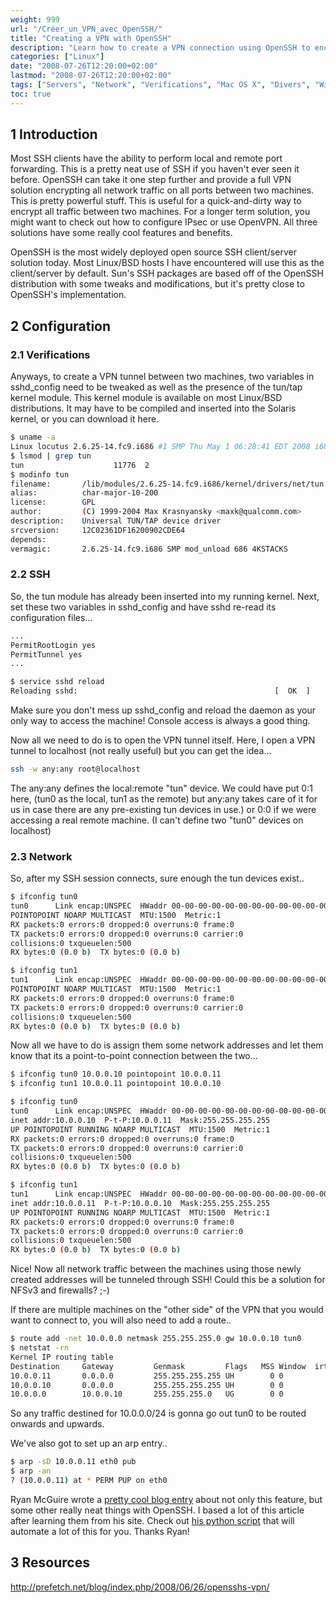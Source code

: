 ```yaml
---
weight: 999
url: "/Créer_un_VPN_avec_OpenSSH/"
title: "Creating a VPN with OpenSSH"
description: "Learn how to create a VPN connection using OpenSSH to encrypt all traffic between two machines."
categories: ["Linux"]
date: "2008-07-26T12:20:00+02:00"
lastmod: "2008-07-26T12:20:00+02:00"
tags: ["Servers", "Network", "Verifications", "Mac OS X", "Divers", "Windows"]
toc: true
---
```


## 1 Introduction

Most SSH clients have the ability to perform local and remote port forwarding. This is a pretty neat use of SSH if you haven't ever seen it before. OpenSSH can take it one step further and provide a full VPN solution encrypting all network traffic on all ports between two machines. This is pretty powerful stuff. This is useful for a quick-and-dirty way to encrypt all traffic between two machines. For a longer term solution, you might want to check out how to configure IPsec or use OpenVPN. All three solutions have some really cool features and benefits.

OpenSSH is the most widely deployed open source SSH client/server solution today. Most Linux/BSD hosts I have encountered will use this as the client/server by default. Sun's SSH packages are based off of the OpenSSH distribution with some tweaks and modifications, but it's pretty close to OpenSSH's implementation.

## 2 Configuration

### 2.1 Verifications

Anyways, to create a VPN tunnel between two machines, two variables in sshd_config need to be tweaked as well as the presence of the tun/tap kernel module. This kernel module is available on most Linux/BSD distributions. It may have to be compiled and inserted into the Solaris kernel, or you can download it here.

```bash
$ uname -a
Linux locutus 2.6.25-14.fc9.i686 #1 SMP Thu May 1 06:28:41 EDT 2008 i686 i686 i386 GNU/Linux
$ lsmod | grep tun
tun                    11776  2
$ modinfo tun
filename:       /lib/modules/2.6.25-14.fc9.i686/kernel/drivers/net/tun.ko
alias:          char-major-10-200
license:        GPL
author:         (C) 1999-2004 Max Krasnyansky <maxk@qualcomm.com>
description:    Universal TUN/TAP device driver
srcversion:     12C02361DF16200902CDE64
depends:
vermagic:       2.6.25-14.fc9.i686 SMP mod_unload 686 4KSTACKS
```

### 2.2 SSH

So, the tun module has already been inserted into my running kernel. Next, set these two variables in sshd_config and have sshd re-read its configuration files…

```bash
...
PermitRootLogin yes
PermitTunnel yes
...
```

```bash
$ service sshd reload
Reloading sshd:                                            [  OK  ]
```

Make sure you don't mess up sshd_config and reload the daemon as your only way to access the machine! Console access is always a good thing.

Now all we need to do is to open the VPN tunnel itself. Here, I open a VPN tunnel to localhost (not really useful) but you can get the idea…

```bash
ssh -w any:any root@localhost
```

The any:any defines the local:remote "tun" device. We could have put 0:1 here, (tun0 as the local, tun1 as the remote) but any:any takes care of it for us in case there are any pre-existing tun devices in use.) or 0:0 if we were accessing a real remote machine. (I can't define two "tun0" devices on localhost)

### 2.3 Network

So, after my SSH session connects, sure enough the tun devices exist..

```bash
$ ifconfig tun0
tun0      Link encap:UNSPEC  HWaddr 00-00-00-00-00-00-00-00-00-00-00-00-00-00-00-00
POINTOPOINT NOARP MULTICAST  MTU:1500  Metric:1
RX packets:0 errors:0 dropped:0 overruns:0 frame:0
TX packets:0 errors:0 dropped:0 overruns:0 carrier:0
collisions:0 txqueuelen:500
RX bytes:0 (0.0 b)  TX bytes:0 (0.0 b)

$ ifconfig tun1
tun1      Link encap:UNSPEC  HWaddr 00-00-00-00-00-00-00-00-00-00-00-00-00-00-00-00
POINTOPOINT NOARP MULTICAST  MTU:1500  Metric:1
RX packets:0 errors:0 dropped:0 overruns:0 frame:0
TX packets:0 errors:0 dropped:0 overruns:0 carrier:0
collisions:0 txqueuelen:500
RX bytes:0 (0.0 b)  TX bytes:0 (0.0 b)
```

Now all we have to do is assign them some network addresses and let them know that its a point-to-point connection between the two…

```bash
$ ifconfig tun0 10.0.0.10 pointopoint 10.0.0.11
$ ifconfig tun1 10.0.0.11 pointopoint 10.0.0.10

$ ifconfig tun0
tun0      Link encap:UNSPEC  HWaddr 00-00-00-00-00-00-00-00-00-00-00-00-00-00-00-00
inet addr:10.0.0.10  P-t-P:10.0.0.11  Mask:255.255.255.255
UP POINTOPOINT RUNNING NOARP MULTICAST  MTU:1500  Metric:1
RX packets:0 errors:0 dropped:0 overruns:0 frame:0
TX packets:0 errors:0 dropped:0 overruns:0 carrier:0
collisions:0 txqueuelen:500
RX bytes:0 (0.0 b)  TX bytes:0 (0.0 b)

$ ifconfig tun1
tun1      Link encap:UNSPEC  HWaddr 00-00-00-00-00-00-00-00-00-00-00-00-00-00-00-00
inet addr:10.0.0.11  P-t-P:10.0.0.10  Mask:255.255.255.255
UP POINTOPOINT RUNNING NOARP MULTICAST  MTU:1500  Metric:1
RX packets:0 errors:0 dropped:0 overruns:0 frame:0
TX packets:0 errors:0 dropped:0 overruns:0 carrier:0
collisions:0 txqueuelen:500
RX bytes:0 (0.0 b)  TX bytes:0 (0.0 b)
```

Nice! Now all network traffic between the machines using those newly created addresses will be tunneled through SSH! Could this be a solution for NFSv3 and firewalls? ;-)

If there are multiple machines on the "other side" of the VPN that you would want to connect to, you will also need to add a route..

```bash
$ route add -net 10.0.0.0 netmask 255.255.255.0 gw 10.0.0.10 tun0
$ netstat -rn
Kernel IP routing table
Destination     Gateway         Genmask         Flags   MSS Window  irtt Iface
10.0.0.11       0.0.0.0         255.255.255.255 UH        0 0          0 tun0
10.0.0.10       0.0.0.0         255.255.255.255 UH        0 0          0 tun1
10.0.0.0        10.0.0.10       255.255.255.0   UG        0 0          0 tun0
```

So any traffic destined for 10.0.0.0/24 is gonna go out tun0 to be routed onwards and upwards.

We've also got to set up an arp entry..

```bash
$ arp -sD 10.0.0.11 eth0 pub
$ arp -an
? (10.0.0.11) at * PERM PUP on eth0
```

Ryan McGuire wrote a [pretty cool blog entry](https://wiki.enigmacurry.com/OpenSSH) about not only this feature, but some other really neat things with OpenSSH. I based a lot of this article after learning them from his site. Check out [his python script](https://www.enigmacurry.com/blog-post-files/vpn-up.py) that will automate a lot of this for you. Thanks Ryan!

## 3 Resources

http://prefetch.net/blog/index.php/2008/06/26/opensshs-vpn/
